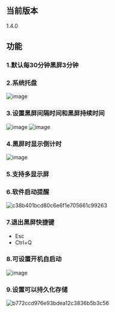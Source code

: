 ## 当前版本
1.4.0

## 功能
### 1.默认每30分钟黑屏3分钟
### 2.系统托盘
![image](https://github.com/user-attachments/assets/9f2f337f-e2ac-47c0-8493-8c1287cf3a61)
### 3.设置黑屏间隔时间和黑屏持续时间
![image](https://github.com/user-attachments/assets/49f77456-7516-4470-9138-f7ac10298f79)
![image](https://github.com/user-attachments/assets/94c11b10-3700-43f3-82b0-2293a955f0d3)
### 4.黑屏时显示倒计时
![image](https://github.com/user-attachments/assets/eeaee8c9-f7d2-48e0-8ed3-165e4c9fb4a1)
### 5.支持多显示屏
### 6.软件启动提醒
![c38b401bcd80c6e6f1e705661c99263](https://github.com/user-attachments/assets/635dc71f-96cc-4bbd-9415-e1726bca229f)
### 7.退出黑屏快捷键
- Esc
- Ctrl+Q
### 8.可设置开机自启动
![image](https://github.com/user-attachments/assets/bf99dcb6-e384-457a-b3dd-e4514b7e2c30)
### 9.设置可以持久化存储
![b772ccd976e93bdea12c3836b5b3c56](https://github.com/user-attachments/assets/f2d791af-8e4d-4394-9405-b164a63a4413)







